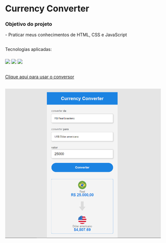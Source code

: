 <h1>Currency Converter</h1>

<h3>Objetivo do projeto</h3>
<p>  - Praticar meus conhecimentos de HTML, CSS e JavaScript</p>

##

<p>Tecnologias aplicadas:</p>

<h3>
  <img src="https://cdn.jsdelivr.net/gh/devicons/devicon/icons/html5/html5-original.svg"  width="40">
  <img src="https://cdn.jsdelivr.net/gh/devicons/devicon/icons/css3/css3-original.svg" width="40">
  <img src="https://cdn.jsdelivr.net/gh/devicons/devicon/icons/javascript/javascript-original.svg" width="40"/>        
</h3>

##
<a href="https://alecostadev.github.io/Currency-Converter/">Clique aqui para usar o conversor</a>

##
<img src="https://github.com/AlecostaDEV/Currency-Converter/blob/master/assets/currency-converter.png" width="700">          
          
          
